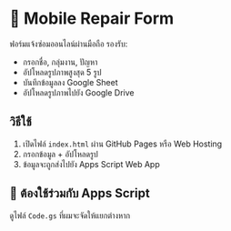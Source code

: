 # 📱 Mobile Repair Form

ฟอร์มแจ้งซ่อมออนไลน์ผ่านมือถือ รองรับ:
- กรอกชื่อ, กลุ่มงาน, ปัญหา
- อัปโหลดรูปภาพสูงสุด 5 รูป
- บันทึกข้อมูลลง Google Sheet
- อัปโหลดรูปภาพไปยัง Google Drive

## วิธีใช้
1. เปิดไฟล์ `index.html` ผ่าน GitHub Pages หรือ Web Hosting
2. กรอกข้อมูล + อัปโหลดรูป
3. ข้อมูลจะถูกส่งไปยัง Apps Script Web App

## 🔗 ต้องใช้ร่วมกับ Apps Script
ดูไฟล์ `Code.gs` ที่ผมจะจัดให้แยกต่างหาก